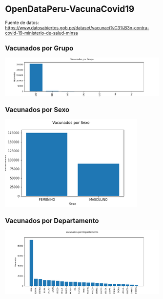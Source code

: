 # OpenDataPeru-VacunaCovid19

Fuente de datos: https://www.datosabiertos.gob.pe/dataset/vacunaci%C3%B3n-contra-covid-19-ministerio-de-salud-minsa


## Vacunados por Grupo

![Vacunados por Grupo](https://github.com/jhonatantirado/OpenDataPeru-VacunaCovid19/blob/main/imagenes/Vacunados%20por%20Grupo.png)

## Vacunados por Sexo

![Vacunados por Sexo](https://github.com/jhonatantirado/OpenDataPeru-VacunaCovid19/blob/main/imagenes/Vacunados%20por%20Sexo.png)

## Vacunados por Departamento

![Vacunados por Departamento](https://github.com/jhonatantirado/OpenDataPeru-VacunaCovid19/blob/main/imagenes/Vacunados%20por%20Departamento.png)